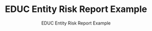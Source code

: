 ---
layout: resources-landing
title: "EDUC Entity Risk Report Example"
subtitle: "EDUC Entity Risk Report Example"
doc-link: ../assets/files/Panel1_EDUC-Entity-Risk-Report-Example.pdf
filters: federal-financial-assistance coffa uniform-guidance-2-cfr-200 training 2016
fiscal_year: 2016
---